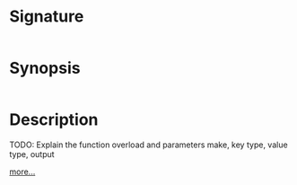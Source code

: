 # Signature
```vikid-signature
```

# Synopsis
```vikid-synopsis
```

# Description
TODO: Explain the function overload and parameters make, key type, value type, output

[more...](https://en.wikipedia.org/wiki/Associative_array)